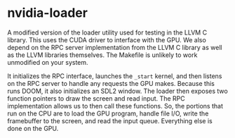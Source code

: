 # nvidia-loader

A modified version of the loader utility used for testing in the LLVM C library.
This uses the CUDA driver to interface with the GPU. We also depend on the RPC
server implementation from the LLVM C library as well as the LLVM libraries
themselves. The Makefile is unlikely to work unmodified on your system.

It initializes the RPC interface, launches the `_start` kernel, and then listens
on the RPC server to handle any requests the GPU makes. Because this runs DOOM,
it also initializes an SDL2 window. The loader then exposes two function
pointers to draw the screen and read input. The RPC implementation allows us to
then call these functions. So, the portions that run on the CPU are to load the
GPU program, handle file I/O, write the framebuffer to the screen, and read the
input queue. Everything else is done on the GPU.
